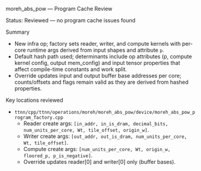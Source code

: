 moreh_abs_pow — Program Cache Review

Status: Reviewed — no program cache issues found

Summary
- New infra op; factory sets reader, writer, and compute kernels with per-core runtime args derived from input shapes and attribute `p`.
- Default hash path used; determinants include op attributes (p, compute kernel config, output mem_config) and input tensor properties that affect compile-time constants and work split.
- Override updates input and output buffer base addresses per core; counts/offsets and flags remain valid as they are derived from hashed properties.

Key locations reviewed
- `ttnn/cpp/ttnn/operations/moreh/moreh_abs_pow/device/moreh_abs_pow_program_factory.cpp`
  - Reader create args: `[in_addr, in_is_dram, decimal_bits, num_units_per_core, Wt, tile_offset, origin_w]`.
  - Writer create args: `[out_addr, out_is_dram, num_units_per_core, Wt, tile_offset]`.
  - Compute create args: `[num_units_per_core, Wt, origin_w, floored_p, p_is_negative]`.
  - Override updates reader[0] and writer[0] only (buffer bases).
